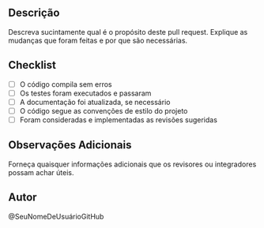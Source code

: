 ## Descrição

Descreva sucintamente qual é o propósito deste pull request. Explique as mudanças que foram feitas e por que são necessárias.

## Checklist

- [ ] O código compila sem erros
- [ ] Os testes foram executados e passaram
- [ ] A documentação foi atualizada, se necessário
- [ ] O código segue as convenções de estilo do projeto
- [ ] Foram consideradas e implementadas as revisões sugeridas

## Observações Adicionais

Forneça quaisquer informações adicionais que os revisores ou integradores possam achar úteis.

## Autor

@SeuNomeDeUsuárioGitHub

